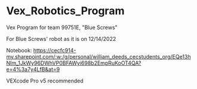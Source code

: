 # Vex_Robotics_Program

Vex Program for team 99751E, "Blue Screws"

For Blue Screws' robot as it is on 12/14/2022

Notebook: https://cecfc914-my.sharepoint.com/:w:/g/personal/william_deeds_cecstudents_org/EQe13hNIm_1JkWy96DWhVP0BFAWyi698b2EmpRuKoOT4QA?e=4%3a7y4LfB&at=9

VEXcode Pro v5 recommended
